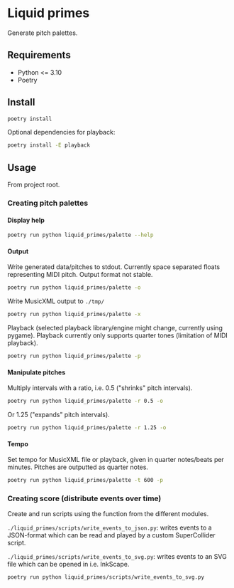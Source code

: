 # Liquid primes
Generate pitch palettes.

## Requirements
- Python <= 3.10
- Poetry

## Install
```sh
poetry install
```

Optional dependencies for playback:

```sh
poetry install -E playback
```

## Usage
From project root.

### Creating pitch palettes

#### Display help
```sh
poetry run python liquid_primes/palette --help
```

#### Output
Write generated data/pitches to stdout.
Currently space separated floats representing MIDI pitch.
Output format not stable.
```sh
poetry run python liquid_primes/palette -o
```

Write MusicXML output to `./tmp/`
```sh
poetry run python liquid_primes/palette -x
```

Playback (selected playback library/engine might change, currently using pygame).
Playback currently only supports quarter tones (limitation of MIDI playback).
```sh
poetry run python liquid_primes/palette -p
```

#### Manipulate pitches
Multiply intervals with a ratio, i.e. 0.5 ("shrinks" pitch intervals).
```sh
poetry run python liquid_primes/palette -r 0.5 -o
```

Or 1.25 ("expands" pitch intervals).
```sh
poetry run python liquid_primes/palette -r 1.25 -o
```

#### Tempo
Set tempo for MusicXML file or playback, given in quarter notes/beats per minutes.
Pitches are outputted as quarter notes.
```sh
poetry run python liquid_primes/palette -t 600 -p
```

### Creating score (distribute events over time)

Create and run scripts using the function from the different modules.

`./liquid_primes/scripts/write_events_to_json.py`: writes events to a JSON-format which can be read and played by a custom SuperCollider script.

`./liquid_primes/scripts/write_events_to_svg.py`: writes events to an SVG file which can be opened in i.e. InkScape.

```bash
poetry run python liquid_primes/scripts/write_events_to_svg.py
```
